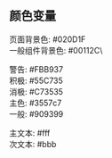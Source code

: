 ## 颜色变量

页面背景色: #020D1F\
一般组件背景色: #00112C\

警告: #FBB937\
积极: #55C735\
消极: #C73535\
主色: #3557c7\
一般: #909399

主文本: #fff\
次文本: #bbb


